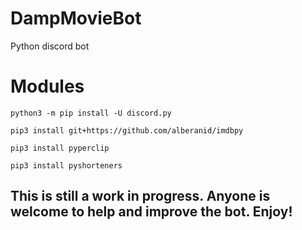 # DampMovieBot
Python discord bot



# Modules
  ```python3 -m pip install -U discord.py```
  
  ```pip3 install git+https://github.com/alberanid/imdbpy```
  
  ```pip3 install pyperclip```
  
  ```pip3 install pyshorteners```
  
  
  ## This is still a work in progress. Anyone is welcome to help and improve the bot. Enjoy!
